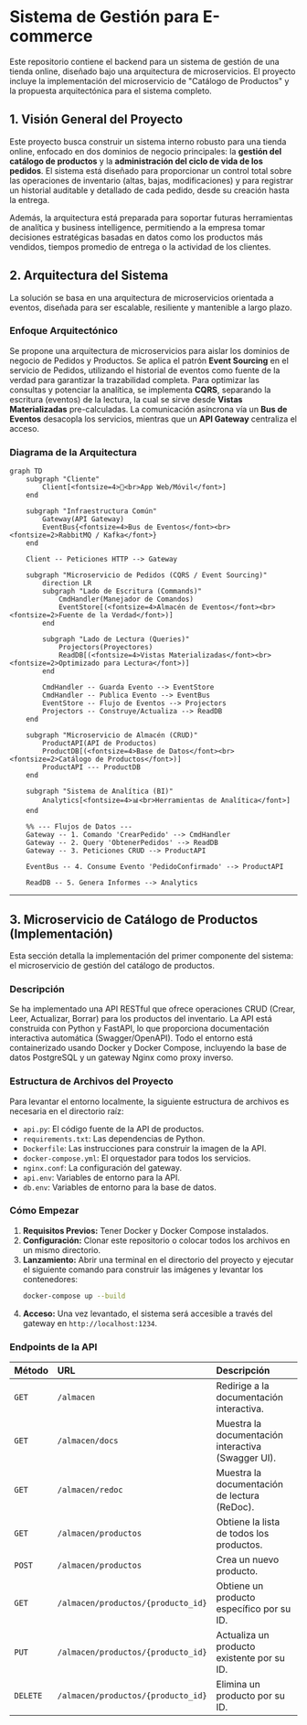 # Sistema de Gestión para E-commerce

Este repositorio contiene el backend para un sistema de gestión de una tienda online, diseñado bajo una arquitectura de microservicios. El proyecto incluye la implementación del microservicio de "Catálogo de Productos" y la propuesta arquitectónica para el sistema completo.

## 1. Visión General del Proyecto

Este proyecto busca construir un sistema interno robusto para una tienda online, enfocado en dos dominios de negocio principales: la **gestión del catálogo de productos** y la **administración del ciclo de vida de los pedidos**. El sistema está diseñado para proporcionar un control total sobre las operaciones de inventario (altas, bajas, modificaciones) y para registrar un historial auditable y detallado de cada pedido, desde su creación hasta la entrega.

Además, la arquitectura está preparada para soportar futuras herramientas de analítica y business intelligence, permitiendo a la empresa tomar decisiones estratégicas basadas en datos como los productos más vendidos, tiempos promedio de entrega o la actividad de los clientes.

## 2. Arquitectura del Sistema

La solución se basa en una arquitectura de microservicios orientada a eventos, diseñada para ser escalable, resiliente y mantenible a largo plazo.

### Enfoque Arquitectónico

Se propone una arquitectura de microservicios para aislar los dominios de negocio de Pedidos y Productos. Se aplica el patrón **Event Sourcing** en el servicio de Pedidos, utilizando el historial de eventos como fuente de la verdad para garantizar la trazabilidad completa. Para optimizar las consultas y potenciar la analítica, se implementa **CQRS**, separando la escritura (eventos) de la lectura, la cual se sirve desde **Vistas Materializadas** pre-calculadas. La comunicación asíncrona vía un **Bus de Eventos** desacopla los servicios, mientras que un **API Gateway** centraliza el acceso.

### Diagrama de la Arquitectura

```mermaid
graph TD
    subgraph "Cliente"
        Client[<fontsize=4>📱<br>App Web/Móvil</font>]
    end

    subgraph "Infraestructura Común"
        Gateway(API Gateway)
        EventBus{<fontsize=4>Bus de Eventos</font><br><fontsize=2>RabbitMQ / Kafka</font>}
    end

    Client -- Peticiones HTTP --> Gateway

    subgraph "Microservicio de Pedidos (CQRS / Event Sourcing)"
        direction LR
        subgraph "Lado de Escritura (Commands)"
            CmdHandler(Manejador de Comandos)
            EventStore[(<fontsize=4>Almacén de Eventos</font><br><fontsize=2>Fuente de la Verdad</font>)]
        end
        
        subgraph "Lado de Lectura (Queries)"
            Projectors(Proyectores)
            ReadDB[(<fontsize=4>Vistas Materializadas</font><br><fontsize=2>Optimizado para Lectura</font>)]
        end
        
        CmdHandler -- Guarda Evento --> EventStore
        CmdHandler -- Publica Evento --> EventBus
        EventStore -- Flujo de Eventos --> Projectors
        Projectors -- Construye/Actualiza --> ReadDB
    end
    
    subgraph "Microservicio de Almacén (CRUD)"
        ProductAPI(API de Productos)
        ProductDB[(<fontsize=4>Base de Datos</font><br><fontsize=2>Catálogo de Productos</font>)]
        ProductAPI --- ProductDB
    end
    
    subgraph "Sistema de Analítica (BI)"
        Analytics[<fontsize=4>📊<br>Herramientas de Analítica</font>]
    end

    %% --- Flujos de Datos ---
    Gateway -- 1. Comando 'CrearPedido' --> CmdHandler
    Gateway -- 2. Query 'ObtenerPedidos' --> ReadDB
    Gateway -- 3. Peticiones CRUD --> ProductAPI
    
    EventBus -- 4. Consume Evento 'PedidoConfirmado' --> ProductAPI
    
    ReadDB -- 5. Genera Informes --> Analytics

```

---

## 3. Microservicio de Catálogo de Productos (Implementación)

Esta sección detalla la implementación del primer componente del sistema: el microservicio de gestión del catálogo de productos.

### Descripción

Se ha implementado una API RESTful que ofrece operaciones CRUD (Crear, Leer, Actualizar, Borrar) para los productos del inventario. La API está construida con Python y FastAPI, lo que proporciona documentación interactiva automática (Swagger/OpenAPI). Todo el entorno está containerizado usando Docker y Docker Compose, incluyendo la base de datos PostgreSQL y un gateway Nginx como proxy inverso.

### Estructura de Archivos del Proyecto

Para levantar el entorno localmente, la siguiente estructura de archivos es necesaria en el directorio raíz:
- `api.py`: El código fuente de la API de productos.
- `requirements.txt`: Las dependencias de Python.
- `Dockerfile`: Las instrucciones para construir la imagen de la API.
- `docker-compose.yml`: El orquestador para todos los servicios.
- `nginx.conf`: La configuración del gateway.
- `api.env`: Variables de entorno para la API.
- `db.env`: Variables de entorno para la base de datos.

### Cómo Empezar

1.  **Requisitos Previos:** Tener Docker y Docker Compose instalados.
2.  **Configuración:** Clonar este repositorio o colocar todos los archivos en un mismo directorio.
3.  **Lanzamiento:** Abrir una terminal en el directorio del proyecto y ejecutar el siguiente comando para construir las imágenes y levantar los contenedores:
    ```bash
    docker-compose up --build
    ```
4.  **Acceso:** Una vez levantado, el sistema será accesible a través del gateway en `http://localhost:1234`.

### Endpoints de la API

| Método     | URL                                    | Descripción                                         |
| :-----     | :------------------------------------- | :-------------------------------------------------- |
| `GET`      | `/almacen`                             | Redirige a la documentación interactiva.            |
| `GET`      | `/almacen/docs`                        | Muestra la documentación interactiva (Swagger UI).  |
| `GET`      | `/almacen/redoc`                       | Muestra la documentación de lectura (ReDoc).        |
| `GET`      | `/almacen/productos`                   | Obtiene la lista de todos los productos.            |
| `POST`     | `/almacen/productos`                   | Crea un nuevo producto.                             |
| `GET`      | `/almacen/productos/{producto_id}`     | Obtiene un producto específico por su ID.           |
| `PUT`      | `/almacen/productos/{producto_id}`     | Actualiza un producto existente por su ID.          |
| `DELETE`   | `/almacen/productos/{producto_id}`     | Elimina un producto por su ID.                      |